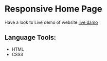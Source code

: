# Responsive Home Page 
Have a look to Live demo of website [live damo](https://amira-fathalla12.github.io/Home-Page-Responsive/)
## Language Tools:
 - HTML
 - CSS3
